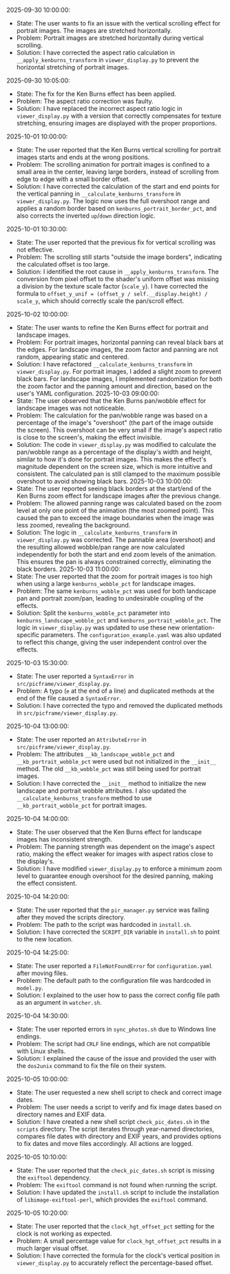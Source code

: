 2025-09-30 10:00:00:
* State: The user wants to fix an issue with the vertical scrolling effect for portrait images. The images are stretched horizontally.
* Problem: Portrait images are stretched horizontally during vertical scrolling.
* Solution: I have corrected the aspect ratio calculation in `__apply_kenburns_transform` in `viewer_display.py` to prevent the horizontal stretching of portrait images.

2025-09-30 10:05:00:
* State: The fix for the Ken Burns effect has been applied.
* Problem: The aspect ratio correction was faulty.
* Solution: I have replaced the incorrect aspect ratio logic in `viewer_display.py` with a version that correctly compensates for texture stretching, ensuring images are displayed with the proper proportions.

2025-10-01 10:00:00:
* State: The user reported that the Ken Burns vertical scrolling for portrait images starts and ends at the wrong positions.
* Problem: The scrolling animation for portrait images is confined to a small area in the center, leaving large borders, instead of scrolling from edge to edge with a small border offset.
* Solution: I have corrected the calculation of the start and end points for the vertical panning in `__calculate_kenburns_transform` in `viewer_display.py`. The logic now uses the full overshoot range and applies a random border based on `kenburns_portrait_border_pct`, and also corrects the inverted `up`/`down` direction logic.

2025-10-01 10:30:00:
* State: The user reported that the previous fix for vertical scrolling was not effective.
* Problem: The scrolling still starts "outside the image borders", indicating the calculated offset is too large.
* Solution: I identified the root cause in `__apply_kenburns_transform`. The conversion from pixel offset to the shader's uniform offset was missing a division by the texture scale factor (`scale_y`). I have corrected the formula to `offset_y_unif = (offset_y / self.__display.height) / scale_y`, which should correctly scale the pan/scroll effect.

2025-10-02 10:00:00:
* State: The user wants to refine the Ken Burns effect for portrait and landscape images.
* Problem: For portrait images, horizontal panning can reveal black bars at the edges. For landscape images, the zoom factor and panning are not random, appearing static and centered.
* Solution: I have refactored `__calculate_kenburns_transform` in `viewer_display.py`. For portrait images, I added a slight zoom to prevent black bars. For landscape images, I implemented randomization for both the zoom factor and the panning amount and direction, based on the user's YAML configuration.
2025-10-03 09:00:00:
* State: The user observed that the Ken Burns pan/wobble effect for landscape images was not noticeable.
* Problem: The calculation for the pan/wobble range was based on a percentage of the image's "overshoot" (the part of the image outside the screen). This overshoot can be very small if the image's aspect ratio is close to the screen's, making the effect invisible.
* Solution: The code in `viewer_display.py` was modified to calculate the pan/wobble range as a percentage of the display's width and height, similar to how it's done for portrait images. This makes the effect's magnitude dependent on the screen size, which is more intuitive and consistent. The calculated pan is still clamped to the maximum possible overshoot to avoid showing black bars.
2025-10-03 10:00:00:
* State: The user reported seeing black borders at the start/end of the Ken Burns zoom effect for landscape images after the previous change.
* Problem: The allowed panning range was calculated based on the zoom level at only one point of the animation (the most zoomed point). This caused the pan to exceed the image boundaries when the image was less zoomed, revealing the background.
* Solution: The logic in `__calculate_kenburns_transform` in `viewer_display.py` was corrected. The pannable area (overshoot) and the resulting allowed wobble/pan range are now calculated independently for both the start and end zoom levels of the animation. This ensures the pan is always constrained correctly, eliminating the black borders.
2025-10-03 11:00:00:
* State: The user reported that the zoom for portrait images is too high when using a large `kenburns_wobble_pct` for landscape images.
* Problem: The same `kenburns_wobble_pct` was used for both landscape pan and portrait zoom/pan, leading to undesirable coupling of the effects.
* Solution: Split the `kenburns_wobble_pct` parameter into `kenburns_landscape_wobble_pct` and `kenburns_portrait_wobble_pct`. The logic in `viewer_display.py` was updated to use these new orientation-specific parameters. The `configuration_example.yaml` was also updated to reflect this change, giving the user independent control over the effects.

2025-10-03 15:30:00:
* State: The user reported a `SyntaxError` in `src/picframe/viewer_display.py`.
* Problem: A typo (`e` at the end of a line) and duplicated methods at the end of the file caused a `SyntaxError`.
* Solution: I have corrected the typo and removed the duplicated methods in `src/picframe/viewer_display.py`.

2025-10-04 13:00:00:
* State: The user reported an `AttributeError` in `src/picframe/viewer_display.py`.
* Problem: The attributes `__kb_landscape_wobble_pct` and `__kb_portrait_wobble_pct` were used but not initialized in the `__init__` method. The old `__kb_wobble_pct` was still being used for portrait images.
* Solution: I have corrected the `__init__` method to initialize the new landscape and portrait wobble attributes. I also updated the `__calculate_kenburns_transform` method to use `__kb_portrait_wobble_pct` for portrait images.

2025-10-04 14:00:00:
* State: The user observed that the Ken Burns effect for landscape images has inconsistent strength.
* Problem: The panning strength was dependent on the image's aspect ratio, making the effect weaker for images with aspect ratios close to the display's.
* Solution: I have modified `viewer_display.py` to enforce a minimum zoom level to guarantee enough overshoot for the desired panning, making the effect consistent.

2025-10-04 14:20:00:
* State: The user reported that the `pir_manager.py` service was failing after they moved the scripts directory.
* Problem: The path to the script was hardcoded in `install.sh`.
* Solution: I have corrected the `SCRIPT_DIR` variable in `install.sh` to point to the new location.

2025-10-04 14:25:00:
* State: The user reported a `FileNotFoundError` for `configuration.yaml` after moving files.
* Problem: The default path to the configuration file was hardcoded in `model.py`.
* Solution: I explained to the user how to pass the correct config file path as an argument in `watcher.sh`.

2025-10-04 14:30:00:
* State: The user reported errors in `sync_photos.sh` due to Windows line endings.
* Problem: The script had `CRLF` line endings, which are not compatible with Linux shells.
* Solution: I explained the cause of the issue and provided the user with the `dos2unix` command to fix the file on their system.

2025-10-05 10:00:00:
* State: The user requested a new shell script to check and correct image dates.
* Problem: The user needs a script to verify and fix image dates based on directory names and EXIF data.
* Solution: I have created a new shell script `check_pic_dates.sh` in the `scripts` directory. The script iterates through year-named directories, compares file dates with directory and EXIF years, and provides options to fix dates and move files accordingly. All actions are logged.

2025-10-05 10:10:00:
* State: The user reported that the `check_pic_dates.sh` script is missing the `exiftool` dependency.
* Problem: The `exiftool` command is not found when running the script.
* Solution: I have updated the `install.sh` script to include the installation of `libimage-exiftool-perl`, which provides the `exiftool` command.

2025-10-05 10:20:00:
* State: The user reported that the `clock_hgt_offset_pct` setting for the clock is not working as expected.
* Problem: A small percentage value for `clock_hgt_offset_pct` results in a much larger visual offset.
* Solution: I have corrected the formula for the clock's vertical position in `viewer_display.py` to accurately reflect the percentage-based offset.